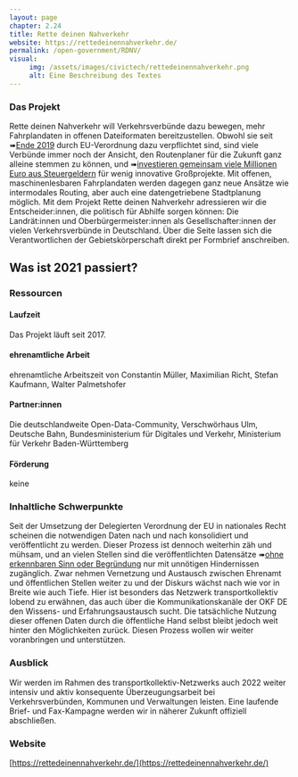 ```yaml
---
layout: page
chapter: 2.24
title: Rette deinen Nahverkehr
website: https://rettedeinennahverkehr.de/
permalink: /open-government/RDNV/
visual:
     img: /assets/images/civictech/rettedeinennahverkehr.png
     alt: Eine Beschreibung des Textes
---
```


### Das Projekt

Rette deinen Nahverkehr will Verkehrsverbünde dazu bewegen, mehr Fahrplandaten in offenen Dateiformaten bereitzustellen. Obwohl sie seit ➠[Ende 2019](https://eur-lex.europa.eu/eli/reg_del/2017/1926/oj) durch EU-Verordnung dazu verpflichtet sind, sind viele Verbünde immer noch der Ansicht, den Routenplaner für die Zukunft ganz alleine stemmen zu können, und ➠[investieren gemeinsam viele Millionen Euro aus Steuergeldern](https://fragdenstaat.de/anfrage/finanzielle-forderung-des-delfi-projekts/) für wenig innovative Großprojekte. Mit offenen, maschinenlesbaren Fahrplandaten werden dagegen ganz neue Ansätze wie intermodales Routing, aber auch eine datengetriebene Stadtplanung möglich. Mit dem Projekt Rette deinen Nahverkehr adressieren wir die Entscheider:innen, die politisch für Abhilfe sorgen können: Die Landrät:innen und Oberbürgermeister:innen als Gesellschafter:innen der vielen Verkehrsverbünde in Deutschland. Über die Seite lassen sich die Verantwortlichen der Gebietskörperschaft direkt per Formbrief anschreiben.

## Was ist 2021 passiert? 

### Ressourcen

#### Laufzeit
Das Projekt läuft seit 2017.

#### ehrenamtliche Arbeit
ehrenamtliche Arbeitszeit von Constantin Müller, Maximilian Richt, Stefan Kaufmann, Walter Palmetshofer

#### Partner:innen
Die deutschlandweite Open-Data-Community, Verschwörhaus Ulm, Deutsche Bahn, Bundesministerium für Digitales und Verkehr, Ministerium für Verkehr Baden-Württemberg

#### Förderung
keine

### Inhaltliche Schwerpunkte

Seit der Umsetzung der Delegierten Verordnung der EU in nationales Recht scheinen die notwendigen Daten nach und nach konsolidiert und veröffentlicht zu werden. Dieser Prozess ist dennoch weiterhin zäh und mühsam, und an vielen Stellen sind die veröffentlichten Datensätze ➠[ohne erkennbaren Sinn oder Begründung](https://kurtraschke.com/2014/03/gtfs-download/) nur mit unnötigen Hindernissen zugänglich. Zwar nehmen Vernetzung und Austausch zwischen Ehrenamt und öffentlichen Stellen weiter zu und der Diskurs wächst nach wie vor in Breite wie auch Tiefe. Hier ist besonders das Netzwerk transportkollektiv lobend zu erwähnen, das auch über die Kommunikationskanäle der OKF DE den Wissens- und Erfahrungsaustausch sucht. Die tatsächliche Nutzung dieser offenen Daten durch die öffentliche Hand selbst bleibt jedoch weit hinter den Möglichkeiten zurück. Diesen Prozess wollen wir weiter voranbringen und unterstützen.

### Ausblick

Wir werden im Rahmen des transportkollektiv-Netzwerks auch 2022 weiter intensiv und aktiv konsequente Überzeugungsarbeit bei Verkehrsverbünden, Kommunen und Verwaltungen leisten. Eine laufende Brief- und Fax-Kampagne werden wir in näherer Zukunft offiziell abschließen.


### Website

[https://rettedeinennahverkehr.de/](https://rettedeinennahverkehr.de/)
